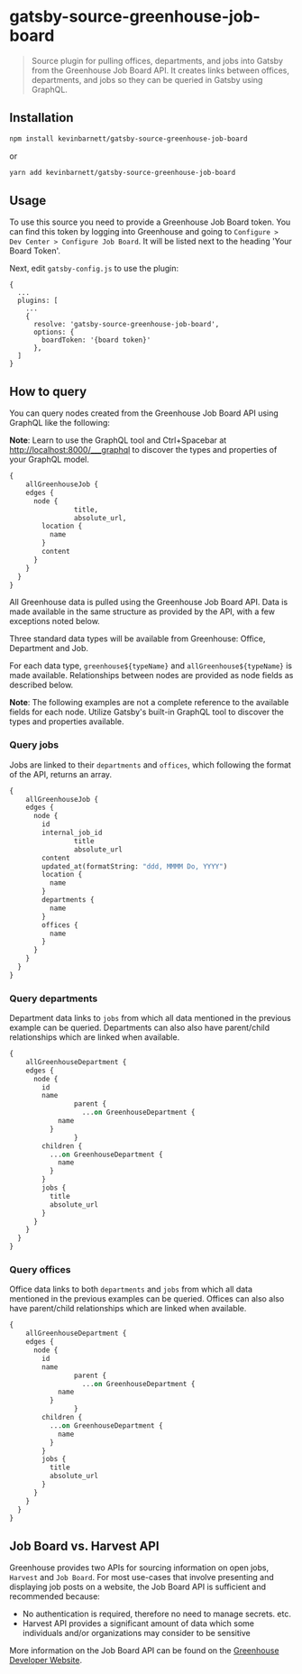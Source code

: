 # gatsby-source-greenhouse-job-board
> Source plugin for pulling offices, departments, and jobs into Gatsby from the Greenhouse Job Board API. It creates links between offices, departments, and jobs so they can be queried in Gatsby using GraphQL.

## Installation

```bash
npm install kevinbarnett/gatsby-source-greenhouse-job-board
```

or

```bash
yarn add kevinbarnett/gatsby-source-greenhouse-job-board
```

## Usage

To use this source you need to provide a Greenhouse Job Board token. You can find this token by logging into Greenhouse and going to `Configure > Dev Center > Configure Job Board`. It will be listed next to the heading 'Your Board Token'.

Next, edit `gatsby-config.js` to use the plugin:

```
{
  ...
  plugins: [
    ...
    {
      resolve: 'gatsby-source-greenhouse-job-board',
      options: {
        boardToken: '{board token}'
      },
  ]
}
```

## How to query

You can query nodes created from the Greenhouse Job Board API using GraphQL like the following:

**Note**: Learn to use the GraphQL tool and Ctrl+Spacebar at
<http://localhost:8000/___graphql> to discover the types and properties of your
GraphQL model.

```graphql
{
	allGreenhouseJob {
    edges {
      node {
				title,
				absolute_url,
        location {
          name
        }
        content
      }
    }
  }
}
```

All Greenhouse data is pulled using the Greenhouse Job Board API. Data is made available in the same structure as
provided by the API, with a few exceptions noted below.

Three standard data types will be available from Greenhouse: Office, Department and Job.

For each data type, `greenhouse${typeName}` and
`allGreenhouse${typeName}` is made available. Relationships between nodes are provided as node fields as described below.

**Note**: The following examples are not a complete reference to the available
fields for each node. Utilize Gatsby's built-in GraphQL tool to discover the
types and properties available.

### Query jobs

Jobs are linked to their `departments` and `offices`, which following the format of the API, returns an array. 

```graphql
{
	allGreenhouseJob {
    edges {
      node {
        id
        internal_job_id
				title
				absolute_url
        content
        updated_at(formatString: "ddd, MMMM Do, YYYY")
        location {
          name
        }
        departments {
          name
        }
        offices {
          name
        }
      }
    }
  }
}
```

### Query departments

Department data links to `jobs` from which all data mentioned in the previous example can be queried. Departments can also also have parent/child relationships which are linked when available.

```graphql
{
	allGreenhouseDepartment {
    edges {
      node {
        id
        name
				parent {
				  ...on GreenhouseDepartment {
            name
          }
				}
        children {
          ...on GreenhouseDepartment {
            name
          }
        }
        jobs {
          title
          absolute_url
        }
      }
    }
  }
}
```

### Query offices

Office data links to both `departments` and `jobs` from which all data mentioned in the previous examples can be queried. Offices can also also have parent/child relationships which are linked when available.

```graphql
{
	allGreenhouseDepartment {
    edges {
      node {
        id
        name
				parent {
				  ...on GreenhouseDepartment {
            name
          }
				}
        children {
          ...on GreenhouseDepartment {
            name
          }
        }
        jobs {
          title
          absolute_url
        }
      }
    }
  }
}
```

## Job Board vs. Harvest API

Greenhouse provides two APIs for sourcing information on open jobs, `Harvest` and `Job Board`. For most use-cases that involve presenting and displaying job posts on a website, the Job Board API is sufficient and recommended because:

-   No authentication is required, therefore no need to manage secrets. etc.
-   Harvest API provides a significant amount of data which some individuals and/or organizations may consider to be sensitive

More information on the Job Board API can be found on the [Greenhouse Developer Website](https://developers.greenhouse.io/job-board.html).
